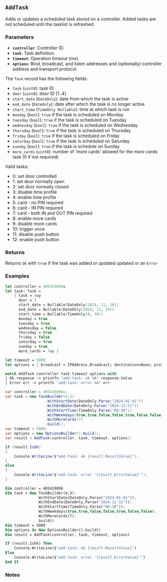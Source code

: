 ## `AddTask`

Adds or updates a scheduled task stored on a controller. Added tasks are not scheduled until the 
tasklist is refreshed.

### Parameters
- **`controller`**: Controller ID.
- **`task`**: Task definition.
- **`timeout`**: Operation timeout (ms).
- **`options`**: Bind, broadcast, and listen addresses and (optionally) controller address and transport protocol.

The `Task` record has the following fields:
  - `task` (`uint8`): task ID
  - `door` (`uint8`): door ID [1..4]
  - `start_date` (`DateOnly`): date from which the task is active
  - `end_date` (`DateOnly`): date after which the task is no longer active
  - `start_time` (`TimeOnly Nullable`):  time at which task is run
  - `monday` (`bool`): `true` if the task is scheduled on Monday
  - `tuesday` (`bool`):  `true` if the task is scheduled on Tuesday
  - `wednesday` (`bool`):  `true` if the task is scheduled on Wednesday
  - `thursday` (`bool`):  `true` if the task is scheduled on Thursday
  - `friday` (`bool`):  `true` if the task is scheduled on Friday
  - `saturday` (`bool`):  `true` if the task is scheduled on Saturday
  - `sunday` (`bool`):  `true` if the task is schedule on Sunday
  - `more_cards` (`uint8`): number of 'more cards' allowed for the _more cards_ task (0 if not required)

Valid tasks:
- 0: set door controlled
- 1: set door normally open
- 2: set door normally closed
- 3: disable time profile
- 4: enable time profile
- 5: card - no PIN required
- 6: card - IN PIN required
- 7: card - both IN and OUT PIN required
- 8: enable more cards
- 9: disable more cards
- 10: trigger once
- 11: disable push button
- 12: enable push button


### Returns
Returns `Ok` with `true` if the task was added or updated updated or an `Error` 

### Examples

```fsharp
let controller = 405419896u
let task: Task =
    { task = 4uy
      door = 3
      start_date = Nullable(DateOnly(2024, 11, 26))
      end_date = Nullable(DateOnly(2024, 12, 29))
      start_time = Nullable(TimeOnly(8, 30))
      monday = true
      tuesday = true
      wednesday = false
      thursday = true
      friday = false
      saturday = true
      sunday = true
      more_cards = 7uy }

let timeout = 5000
let options = { broadcast = IPAddress.Broadcast; destination=None; protocol=None; debug = true }

match AddTask controller task timeout options with
| Ok response -> printfn "add-task: ok %A" response.Value
| Error err -> printfn "add-task: error %A" err
```

```csharp
var controller = 405419896u;
var task = new TaskBuilder(4,3)
                  .WithStartDate(DateOnly.Parse("2024-01-01"))
                  .WithEndDate(DateOnly.Parse("2024-12-31"))
                  .WithStartTime(TimeOnly.Parse("08:30"))
                  .WithWeekdays(true,true,false,false,true,false,false)
                  .WithMoreCards(7)
                  .build();
var timeout = 5000;
var options = new OptionsBuilder().build();
var result = AddTask(controller, task, timeout, options);

if (result.IsOk)
{
    Console.WriteLine($"add-task: ok {result.ResultValue}");
}
else
{
    Console.WriteLine($"add-task: error '{result.ErrorValue}'");
}
```

```vb
Dim controller = 405419896
DIm task = New TaskBuilder(4,3).
               WithStartDate(DateOnly.Parse("2024-01-01")).
               WithEndDate(DateOnly.Parse("2024-12-31")).
               WithStartTime(TimeOnly.Parse("08:30")).
               WithWeekdays(true,true,false,false,true,false,false).
               WithMoreCards(7).
               build()
Dim timeout = 5000
Dim options As New OptionsBuilder().build()
Dim result = AddTask(controller, task, timeout, options)

If (result.IsOk) Then
    Console.WriteLine($"add-task: ok {result.ResultValue}")
Else
    Console.WriteLine($"add-task: error '{result.ErrorValue}'")
End If
```

### Notes
